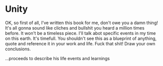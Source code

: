 # Unity

OK, so first of all, I've written this book for me, don't owe you a damn thing!
It's all gonna sound like cliches and bullshit you heard a million times before.
It won't be a timeless piece. I'll talk abot specific events in my time on this earth. It's timefull.
You shouldn't see this as a blueprint of anything, quote and reference it in your work and life.
Fuck that shit! Draw your own conclusions.

...proceeds to describe his life events and learnings
